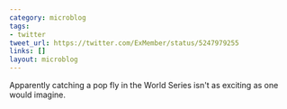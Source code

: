 ```yaml
---
category: microblog
tags:
- twitter
tweet_url: https://twitter.com/ExMember/status/5247979255
links: []
layout: microblog
---
```

Apparently catching a pop fly in the World Series isn't as exciting as one would imagine.

